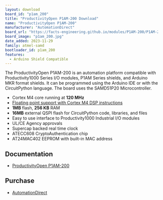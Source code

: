 ```yaml
---
layout: download
board_id: "p1am_200"
title: "ProductivityOpen P1AM-200 Download"
name: "ProductivityOpen P1AM-200"
manufacturer: "AutomationDirect"
board_url: "https://facts-engineering.github.io/modules/P1AM-200/P1AM-200.html"
board_image: "p1am_200.jpg"
date_added: 2023-11-29
family: atmel-samd
bootloader_id: p1am_200
features:
  - Arduino Shield Compatible
---
```


The ProductivityOpen P1AM-200 is an automation platform compatible with Productivity1000 Series I/O modules, P1AM Series shields, and Arduino MKR format shields. It can be programmed using the Arduino IDE or with the CircuitPython language. The board uses the SAMD51P20 Microcontroller.

*   Cortex M4 core running at **120 MHz**
*   [Floating point support with Cortex M4 DSP instructions](https://developer.arm.com/technologies/dsp/dsp-for-cortex-m)
*   **1MB** flash, **256 KB** RAM
*   **16MB** external QSPI flash for CircuitPython code, libraries, and files
*   Easy to use interface to Productivity1000 Industrial I/O modules
*   UL/CE Agency approvals
*   Supercap backed real time clock
*   ATECC608 CryptoAuthentication chip
*   AT24MAC402 EEPROM with built-in MAC address

## Documentation

- [ProductivityOpen P1AM-200](https://facts-engineering.github.io/modules/P1AM-200/P1AM-200.html)

## Purchase

* [AutomationDirect](https://www.automationdirect.com/adc/shopping/catalog/programmable_controllers/productivity_open_(arduino-compatible)/controllers_-a-_shields/p1am-200)
